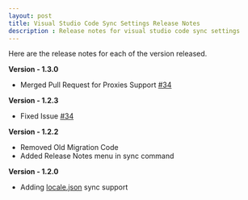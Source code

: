 ```yaml
---
layout: post
title: Visual Studio Code Sync Settings Release Notes
description : Release notes for visual studio code sync settings
---
```

Here are the release notes for each of the version released.


**Version - 1.3.0**


* Merged Pull Request for Proxies Support [#34](https://github.com/shanalikhan/code-settings-sync/pull/37)



**Version - 1.2.3**


* Fixed Issue [#34](https://github.com/shanalikhan/code-settings-sync/issues/34)


**Version - 1.2.2**


* Removed Old Migration Code
* Added Release Notes menu in sync command

**Version - 1.2.0**


* Adding [locale.json](https://code.visualstudio.com/docs/customization/locales) sync support
